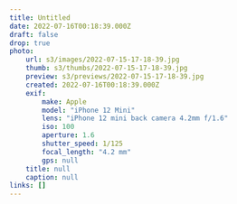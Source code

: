 ```yaml
---
title: Untitled
date: 2022-07-16T00:18:39.000Z
draft: false
drop: true
photo:
    url: s3/images/2022-07-15-17-18-39.jpg
    thumb: s3/thumbs/2022-07-15-17-18-39.jpg
    preview: s3/previews/2022-07-15-17-18-39.jpg
    created: 2022-07-16T00:18:39.000Z
    exif:
        make: Apple
        model: "iPhone 12 Mini"
        lens: "iPhone 12 mini back camera 4.2mm f/1.6"
        iso: 100
        aperture: 1.6
        shutter_speed: 1/125
        focal_length: "4.2 mm"
        gps: null
    title: null
    caption: null
links: []
---
```

